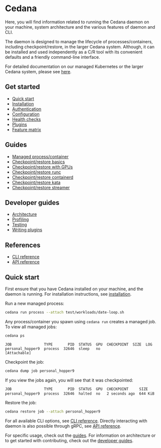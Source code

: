 # Cedana

Here, you will find information related to running the Cedana daemon on your machine, system architecture and the various features of daemon and CLI.

The daemon is designed to manage the lifecycle of processes/containers, including checkpoint/restore, in the larger Cedana system. Although, it can be installed and used independently as a C/R tool with its convenient defaults and a friendly command-line interface.

For detailed documentation on our managed Kubernetes or the larger Cedana system, please see [here](https://docs.cedana.ai).

## Get started
- [Quick start](#quick-start)
- [Installation](installation.md)
- [Authentication](authentication.md)
- [Configuration](configuration.md)
- [Health checks](health.md)
- [Plugins](plugins.md)
- [Feature matrix](features.md)

## Guides
- [Managed process/container](managed.md)
- [Checkpoint/restore basics](cr.md)
- [Checkpoint/restore with GPUs](gpu/cr.md)
- [Checkpoint/restore runc](runc/cr.md)
- [Checkpoint/restore containerd](runc/cr.md)
- [Checkpoint/restore kata](kata/kata.md)
- [Checkpoint/restore streamer](streamer/cr.md)

## Developer guides
- [Architecture](dev/architecture.md)
- [Profiling](dev/profiling.md)
- [Testing](dev/testing.md)
- [Writing plugins](dev/writing_plugins.md)

## References
- [CLI reference](cli/cedana.md)
- [API reference](api.md)

## Quick start

First ensure that you have Cedana installed on your machine, and the daemon is running. For installation instructions, see [installation](installation.md).

Run a new managed process:

```sh
cedana run process --attach test/workloads/date-loop.sh
```

Any process/container you spawn using `cedana run` creates a managed job. To view all managed jobs:

```sh
cedana ps
```

```
JOB               TYPE       PID  STATUS  GPU  CHECKPOINT  SIZE  LOG
personal_hopper9  process  32646  sleep   no                     [Attachable]
```

Checkpoint the job:

```sh
cedana dump job personal_hopper9
```

If you view the jobs again, you will see that it was checkpointed:

```sh
JOB               TYPE       PID  STATUS  GPU  CHECKPOINT     SIZE     LOG
personal_hopper9  process  32646  halted  no   2 seconds ago  644 KiB
```

Restore the job:

```sh
cedana restore job --attach personal_hopper9
```

For all available CLI options, see [CLI reference](cli/cedana.md). Directly interacting with daemon is also possible through gRPC, see [API reference](api.md).

For specific usage, check out the [guides](#guides). For information on architecture or to get started with contributing, check out the [developer guides](#developer-guides).
